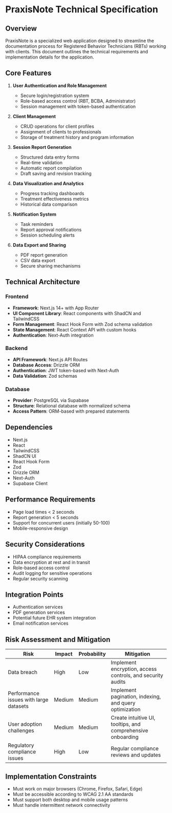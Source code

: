 # PraxisNote Technical Specification

## Overview

PraxisNote is a specialized web application designed to streamline the documentation process for Registered Behavior Technicians (RBTs) working with clients. This document outlines the technical requirements and implementation details for the application.

## Core Features

1. **User Authentication and Role Management**

   - Secure login/registration system
   - Role-based access control (RBT, BCBA, Administrator)
   - Session management with token-based authentication

2. **Client Management**

   - CRUD operations for client profiles
   - Assignment of clients to professionals
   - Storage of treatment history and program information

3. **Session Report Generation**

   - Structured data entry forms
   - Real-time validation
   - Automatic report compilation
   - Draft saving and revision tracking

4. **Data Visualization and Analytics**

   - Progress tracking dashboards
   - Treatment effectiveness metrics
   - Historical data comparison

5. **Notification System**

   - Task reminders
   - Report approval notifications
   - Session scheduling alerts

6. **Data Export and Sharing**
   - PDF report generation
   - CSV data export
   - Secure sharing mechanisms

## Technical Architecture

### Frontend

- **Framework**: Next.js 14+ with App Router
- **UI Component Library**: React components with ShadCN and TailwindCSS
- **Form Management**: React Hook Form with Zod schema validation
- **State Management**: React Context API with custom hooks
- **Authentication**: Next-Auth integration

### Backend

- **API Framework**: Next.js API Routes
- **Database Access**: Drizzle ORM
- **Authentication**: JWT token-based with Next-Auth
- **Data Validation**: Zod schemas

### Database

- **Provider**: PostgreSQL via Supabase
- **Structure**: Relational database with normalized schema
- **Access Pattern**: ORM-based with prepared statements

## Dependencies

- Next.js
- React
- TailwindCSS
- ShadCN UI
- React Hook Form
- Zod
- Drizzle ORM
- Next-Auth
- Supabase Client

## Performance Requirements

- Page load times < 2 seconds
- Report generation < 5 seconds
- Support for concurrent users (initially 50-100)
- Mobile-responsive design

## Security Considerations

- HIPAA compliance requirements
- Data encryption at rest and in transit
- Role-based access control
- Audit logging for sensitive operations
- Regular security scanning

## Integration Points

- Authentication services
- PDF generation services
- Potential future EHR system integration
- Email notification services

## Risk Assessment and Mitigation

| Risk                                   | Impact | Probability | Mitigation                                                  |
| -------------------------------------- | ------ | ----------- | ----------------------------------------------------------- |
| Data breach                            | High   | Low         | Implement encryption, access controls, and security audits  |
| Performance issues with large datasets | Medium | Medium      | Implement pagination, indexing, and query optimization      |
| User adoption challenges               | Medium | Medium      | Create intuitive UI, tooltips, and comprehensive onboarding |
| Regulatory compliance issues           | High   | Low         | Regular compliance reviews and updates                      |

## Implementation Constraints

- Must work on major browsers (Chrome, Firefox, Safari, Edge)
- Must be accessible according to WCAG 2.1 AA standards
- Must support both desktop and mobile usage patterns
- Must handle intermittent network connectivity
